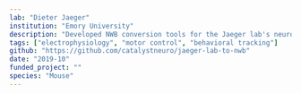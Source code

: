```yaml
---
lab: "Dieter Jaeger"
institution: "Emory University"
description: "Developed NWB conversion tools for the Jaeger lab's neuroscience datasets studying basal ganglia circuits. The conversion pipeline handles complex electrophysiology recordings and computational modeling data, with specialized interfaces for processing multi-channel recordings and analyzing neural dynamics in motor control circuits."
tags: ["electrophysiology", "motor control", "behavioral tracking"]
github: "https://github.com/catalystneuro/jaeger-lab-to-nwb"
date: "2019-10"
funded_project: ""
species: "Mouse"
---
```

